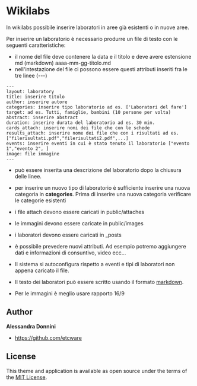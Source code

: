 # Wikilabs

In wikilabs possibile inserire laboratori in aree già esistenti o in nuove aree.

Per inserire un laboratorio è necessario produrre un file di testo con le seguenti caratteristiche:

* il nome del file deve contenere la data e il titolo e deve avere estensione md (markdown) aaaa-mm-gg-titolo.md
* nell'intestazione del file ci possono essere questi attributi inseriti fra le tre linee (---)

```
---
layout: laboratory
title: inserire titolo
author: inserire autore 
categories: inserire tipo laboratorio ad es. ['Laboratori del fare']
target: ad es. Tutti, famiglie, bambini (10 persone per volta)
abstract: inserire abstract
duration: inserire durata del laboratorio ad es. 30 min.
cards_attach: inserire nomi dei file che con le schede
results_attach: inserire nome dei file che con i risultati ad es. ["filerisultati.pdf","filerisultati2.pdf",...]
events: inserire eventi in cui è stato tenuto il laboratorio ["evento 1","evento 2", ]
image: file immagine
---
```
* può essere inserita una descrizione del laboratorio dopo la chiusura delle linee.

* per inserire un nuovo tipo di laboratorio è sufficiente inserire una nuova categoria in **categories**. Prima di inserire una nuova categoria verificare le categorie esistenti

* i file attach devono essere caricati in public/attaches

* le immagini devono essere caricate in public/images

* i laboratori devono essere caricati in _posts

* è possibile prevedere nuovi attributi. Ad esempio potremo aggiungere dati e informazioni di consuntivo, video ecc...

* Il sistema si autoconfigura rispetto a eventi e tipi di laboratori non appena caricato il file.

* Il testo dei laboratori può essere scritto usando il formato [markdown](https://docs.github.com/en/get-started/writing-on-github/getting-started-with-writing-and-formatting-on-github/basic-writing-and-formatting-syntax).

* Per le immagini è meglio usare rapporto 16/9 

## Author

**Alessandra Donnini**
- <https://github.com/etcware>

## License

This theme and application is available as open source under the terms of the [MIT
License](https://github.com/Dopolavoro-Matematico/dopolavoro-matematico.github.io/blob/main/LICENSE.md).


